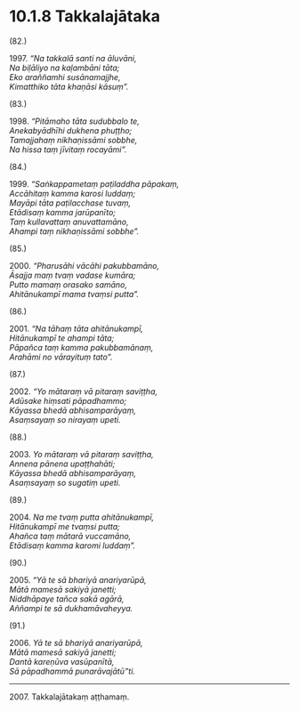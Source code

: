 

# 10.1.8 Takkalajātaka




(82.)

1997\. _“Na takkalā santi na āluvāni,_  
_Na biḷāliyo na kaḷambāni tāta;_  
_Eko araññamhi susānamajjhe,_  
_Kimatthiko tāta khaṇāsi kāsuṃ”._  


(83.)

1998\. _“Pitāmaho tāta sudubbalo te,_  
_Anekabyādhīhi dukhena phuṭṭho;_  
_Tamajjahaṃ nikhaṇissāmi sobbhe,_  
_Na hissa taṃ jīvitaṃ rocayāmi”._  


(84.)

1999\. _“Saṅkappametaṃ paṭiladdha pāpakaṃ,_  
_Accāhitaṃ kamma karosi luddaṃ;_  
_Mayāpi tāta paṭilacchase tuvaṃ,_  
_Etādisaṃ kamma jarūpanīto;_  
_Taṃ kullavattaṃ anuvattamāno,_  
_Ahampi taṃ nikhaṇissāmi sobbhe”._  


(85.)

2000\. _“Pharusāhi vācāhi pakubbamāno,_  
_Āsajja maṃ tvaṃ vadase kumāra;_  
_Putto mamaṃ orasako samāno,_  
_Ahitānukampī mama tvaṃsi putta”._  


(86.)

2001\. _“Na tāhaṃ tāta ahitānukampī,_  
_Hitānukampī te ahampi tāta;_  
_Pāpañca taṃ kamma pakubbamānaṃ,_  
_Arahāmi no vārayituṃ tato”._  


(87.)

2002\. _“Yo mātaraṃ vā pitaraṃ saviṭṭha,_  
_Adūsake hiṃsati pāpadhammo;_  
_Kāyassa bhedā abhisamparāyaṃ,_  
_Asaṃsayaṃ so nirayaṃ upeti._  


(88.)

2003\. _Yo mātaraṃ vā pitaraṃ saviṭṭha,_  
_Annena pānena upaṭṭhahāti;_  
_Kāyassa bhedā abhisamparāyaṃ,_  
_Asaṃsayaṃ so sugatiṃ upeti._  


(89.)

2004\. _Na me tvaṃ putta ahitānukampī,_  
_Hitānukampī me tvaṃsi putta;_  
_Ahañca taṃ mātarā vuccamāno,_  
_Etādisaṃ kamma karomi luddaṃ”._  


(90.)

2005\. _“Yā te sā bhariyā anariyarūpā,_  
_Mātā mamesā sakiyā janetti;_  
_Niddhāpaye tañca sakā agārā,_  
_Aññampi te sā dukhamāvaheyya._  


(91.)

2006\. _Yā te sā bhariyā anariyarūpā,_  
_Mātā mamesā sakiyā janetti;_  
_Dantā kareṇūva vasūpanītā,_  
_Sā pāpadhammā punarāvajātū”ti._  


---

2007\. Takkalajātakaṃ aṭṭhamaṃ.





